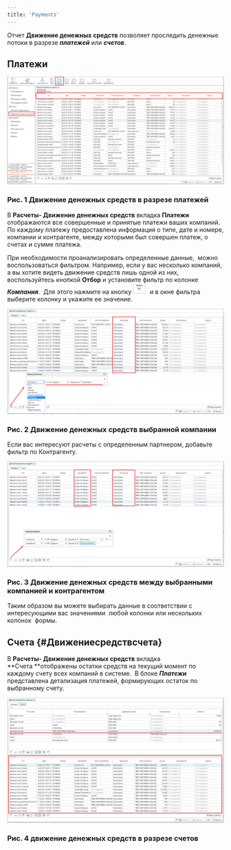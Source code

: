 ```yaml
---
title: 'Payments'
---
```


Отчет **Движение денежных средств** позволяет проследить денежные потоки в разрезе ***платежей*** или ***счетов***. 

## **Платежи**

![](attachments/12812305/12812310.png)

### Рис. 1 Движение денежных средств в разрезе платежей

  

В **Расчеты- Движение денежных средств** вкладка **Платежи** отображаются все совершенные и принятые платежи ваших компаний. По каждому платежу предоставлена информация о типе, дате и номере, компании и контрагенте, между которыми был совершен платеж, о счетах и сумме платежа. 

При необходимости проанализировать определенные данные,  можно воспользоваться фильтром. Например, если у вас несколько компаний, а вы хотите видеть движение средств лишь одной из них, воспользуйтесь кнопкой **Отбор** и установите фильтр по колонке ***Компания***.  Для этого нажмите на кнопку ![](attachments/12812305/12812309.png)  и в окне фильтра выберите колонку и укажите ее значение.

![](attachments/12812305/12812308.png)

### Рис. 2 Движение денежных средств выбранной компании

  

Если вас интересуют расчеты с определенным партнером, добавьте фильтр по Контрагенту.   

![](attachments/12812305/12812307.png)

### Рис. 3 Движение денежных средств между выбранными компанией и контрагентом

  

Таким образом вы можете выбирать данные в соответствии с интересующими вас значениями  любой колонки или нескольких колонок  формы.

  

## **Счета** {#Движениесредствсчета}

В **Расчеты- Движение денежных средств** вкладка **Счета **отображены остатки средств на текущий момент по каждому счету всех компаний в системе.  В блоке ***Платежи*** представлена детализация платежей, формирующих остаток по выбранному счету.   

![](attachments/12812305/12812306.png)

### Рис. 4 движение денежных средств в разрезе счетов

  

  


